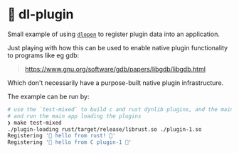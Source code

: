 # 🧩 dl-plugin

Small example of using [`dlopen`](https://linux.die.net/man/3/dlopen) to
register plugin data into an application.

Just playing with how this can be used to enable native plugin functionality to
programs like eg gdb:
> https://www.gnu.org/software/gdb/papers/libgdb/libgdb.html

Which don't necessarily have a purpose-built native plugin infrastructure.

The example can be run by:

```bash
# use the `test-mixed` to build c and rust dynlib plugins, and the main app,
# and run the main app loading the plugins
❯ make test-mixed
./plugin-loading rust/target/release/librust.so ./plugin-1.so
Registering '🦀 hello from rust! 🦀'
Registering '🦄 hello from C plugin-1 🦄'
```
